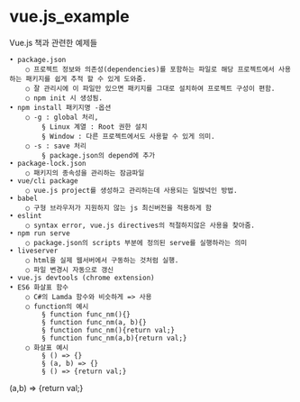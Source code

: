 # vue.js_example
Vue.js 책과 관련한 예제들

	• package.json
		○ 프로젝트 정보와 의존성(dependencies)를 포함하는 파일로 해당 프로젝트에서 사용하는 패키지를 쉽게 추적 할 수 있게 도와줌. 
		○ 잘 관리시에 이 파일만 있으면 패키지를 그대로 설치하여 프로젝트 구성이 편함.
		○ npm init 시 생성됨.
	• npm install 패키지명 -옵션
		○ -g : global 처리, 
			§ Linux 계열 : Root 권한 설치
			§ Window : 다른 프로젝트에서도 사용할 수 있게 의미.
		○ -s : save 처리
			§ package.json의 depend에 추가
	• package-lock.json
		○ 패키지의 종속성을 관리하는 잠금파일
	• vue/cli package
		○ vue.js project를 생성하고 관리하는데 사용되는 일밙넉인 방법.
	• babel
		○ 구형 브라우저가 지원하지 않는 js 최신버전을 적용하게 함
	• eslint
		○ syntax error, vue.js directives의 적절하지않은 사용을 찾아줌.
	• npm run serve
		○ package.json의 scripts 부분에 정의된 serve를 실행하라는 의미
	• liveserver
		○ html을 실제 웹서버에서 구동하는 것처럼 실행.
		○ 파일 변경시 자동으로 갱신
	• vue.js devtools (chrome extension)
	• ES6 화살표 함수
		○ C#의 Lamda 함수와 비슷하게 => 사용
		○ function의 예시
			§ function func_nm(){}
			§ function func_nm(a, b){}
			§ function func_nm(){return val;}
			§ function func_nm(a,b){return val;}
		○ 화살표 예시
			§ () => {}
			§ (a, b) => {}
			§ () => {return val;}
(a,b) => {return val;}
